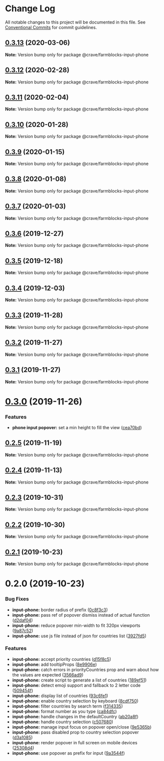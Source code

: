 # Change Log

All notable changes to this project will be documented in this file.
See [Conventional Commits](https://conventionalcommits.org) for commit guidelines.

## [0.3.13](https://github.com/CraveFood/farmblocks/compare/@crave/farmblocks-input-phone@0.3.12...@crave/farmblocks-input-phone@0.3.13) (2020-03-06)

**Note:** Version bump only for package @crave/farmblocks-input-phone





## [0.3.12](https://github.com/CraveFood/farmblocks/compare/@crave/farmblocks-input-phone@0.3.11...@crave/farmblocks-input-phone@0.3.12) (2020-02-28)

**Note:** Version bump only for package @crave/farmblocks-input-phone





## [0.3.11](https://github.com/CraveFood/farmblocks/compare/@crave/farmblocks-input-phone@0.3.10...@crave/farmblocks-input-phone@0.3.11) (2020-02-04)

**Note:** Version bump only for package @crave/farmblocks-input-phone





## [0.3.10](https://github.com/CraveFood/farmblocks/compare/@crave/farmblocks-input-phone@0.3.9...@crave/farmblocks-input-phone@0.3.10) (2020-01-28)

**Note:** Version bump only for package @crave/farmblocks-input-phone





## [0.3.9](https://github.com/CraveFood/farmblocks/compare/@crave/farmblocks-input-phone@0.3.8...@crave/farmblocks-input-phone@0.3.9) (2020-01-15)

**Note:** Version bump only for package @crave/farmblocks-input-phone





## [0.3.8](https://github.com/CraveFood/farmblocks/compare/@crave/farmblocks-input-phone@0.3.7...@crave/farmblocks-input-phone@0.3.8) (2020-01-08)

**Note:** Version bump only for package @crave/farmblocks-input-phone





## [0.3.7](https://github.com/CraveFood/farmblocks/compare/@crave/farmblocks-input-phone@0.3.6...@crave/farmblocks-input-phone@0.3.7) (2020-01-03)

**Note:** Version bump only for package @crave/farmblocks-input-phone





## [0.3.6](https://github.com/CraveFood/farmblocks/compare/@crave/farmblocks-input-phone@0.3.5...@crave/farmblocks-input-phone@0.3.6) (2019-12-27)

**Note:** Version bump only for package @crave/farmblocks-input-phone





## [0.3.5](https://github.com/CraveFood/farmblocks/compare/@crave/farmblocks-input-phone@0.3.4...@crave/farmblocks-input-phone@0.3.5) (2019-12-18)

**Note:** Version bump only for package @crave/farmblocks-input-phone





## [0.3.4](https://github.com/CraveFood/farmblocks/compare/@crave/farmblocks-input-phone@0.3.3...@crave/farmblocks-input-phone@0.3.4) (2019-12-03)

**Note:** Version bump only for package @crave/farmblocks-input-phone





## [0.3.3](https://github.com/CraveFood/farmblocks/compare/@crave/farmblocks-input-phone@0.3.2...@crave/farmblocks-input-phone@0.3.3) (2019-11-28)

**Note:** Version bump only for package @crave/farmblocks-input-phone





## [0.3.2](https://github.com/CraveFood/farmblocks/compare/@crave/farmblocks-input-phone@0.3.1...@crave/farmblocks-input-phone@0.3.2) (2019-11-27)

**Note:** Version bump only for package @crave/farmblocks-input-phone





## [0.3.1](https://github.com/CraveFood/farmblocks/compare/@crave/farmblocks-input-phone@0.3.0...@crave/farmblocks-input-phone@0.3.1) (2019-11-27)

**Note:** Version bump only for package @crave/farmblocks-input-phone





# [0.3.0](https://github.com/CraveFood/farmblocks/compare/@crave/farmblocks-input-phone@0.2.5...@crave/farmblocks-input-phone@0.3.0) (2019-11-26)


### Features

* **phone input popover:** set a min height to fill the view ([cea70bd](https://github.com/CraveFood/farmblocks/commit/cea70bd07e74dfc5a2d8610c5ac19c8eb6ba5521))





## [0.2.5](https://github.com/CraveFood/farmblocks/compare/@crave/farmblocks-input-phone@0.2.4...@crave/farmblocks-input-phone@0.2.5) (2019-11-19)

**Note:** Version bump only for package @crave/farmblocks-input-phone





## [0.2.4](https://github.com/CraveFood/farmblocks/compare/@crave/farmblocks-input-phone@0.2.3...@crave/farmblocks-input-phone@0.2.4) (2019-11-13)

**Note:** Version bump only for package @crave/farmblocks-input-phone





## [0.2.3](https://github.com/CraveFood/farmblocks/compare/@crave/farmblocks-input-phone@0.2.2...@crave/farmblocks-input-phone@0.2.3) (2019-10-31)

**Note:** Version bump only for package @crave/farmblocks-input-phone





## [0.2.2](https://github.com/CraveFood/farmblocks/compare/@crave/farmblocks-input-phone@0.2.1...@crave/farmblocks-input-phone@0.2.2) (2019-10-30)

**Note:** Version bump only for package @crave/farmblocks-input-phone





## [0.2.1](https://github.com/CraveFood/farmblocks/compare/@crave/farmblocks-input-phone@0.2.0...@crave/farmblocks-input-phone@0.2.1) (2019-10-23)

**Note:** Version bump only for package @crave/farmblocks-input-phone





# 0.2.0 (2019-10-23)


### Bug Fixes

* **input-phone:** border radius of prefix ([0c8f3c3](https://github.com/CraveFood/farmblocks/commit/0c8f3c3))
* **input-phone:** pass ref of popover dismiss instead of actual function ([d2daf04](https://github.com/CraveFood/farmblocks/commit/d2daf04))
* **input-phone:** reduce popover min-width to fit 320px viewports ([9a87c52](https://github.com/CraveFood/farmblocks/commit/9a87c52))
* **input-phone:** use js file instead of json for countries list ([3927fd5](https://github.com/CraveFood/farmblocks/commit/3927fd5))


### Features

* **input-phone:** accept priority countries ([d15f8c5](https://github.com/CraveFood/farmblocks/commit/d15f8c5))
* **input-phone:** add tooltipProps ([8e9906e](https://github.com/CraveFood/farmblocks/commit/8e9906e))
* **input-phone:** catch errors in priorityCountries prop and warn about how the values are expected ([3566ad9](https://github.com/CraveFood/farmblocks/commit/3566ad9))
* **input-phone:** create script to generate a list of countries ([189ef51](https://github.com/CraveFood/farmblocks/commit/189ef51))
* **input-phone:** detect emoji support and fallback to 2 letter code ([509454f](https://github.com/CraveFood/farmblocks/commit/509454f))
* **input-phone:** display list of countries ([93c6fe1](https://github.com/CraveFood/farmblocks/commit/93c6fe1))
* **input-phone:** enable country selection by keyboard ([8cdf750](https://github.com/CraveFood/farmblocks/commit/8cdf750))
* **input-phone:** filter countries by search term ([f314335](https://github.com/CraveFood/farmblocks/commit/f314335))
* **input-phone:** format number as you type ([ca84dfc](https://github.com/CraveFood/farmblocks/commit/ca84dfc))
* **input-phone:** handle changes in the defaultCountry ([ab20a8f](https://github.com/CraveFood/farmblocks/commit/ab20a8f))
* **input-phone:** handle country selection ([c507680](https://github.com/CraveFood/farmblocks/commit/c507680))
* **input-phone:** manage input focus on popover open/close ([9e5365b](https://github.com/CraveFood/farmblocks/commit/9e5365b))
* **input-phone:** pass disabled prop to country selection popover ([d3a1085](https://github.com/CraveFood/farmblocks/commit/d3a1085))
* **input-phone:** render popover in full screen on mobile devices ([25308d4](https://github.com/CraveFood/farmblocks/commit/25308d4))
* **input-phone:** use popover as prefix for input ([9a3544f](https://github.com/CraveFood/farmblocks/commit/9a3544f))
